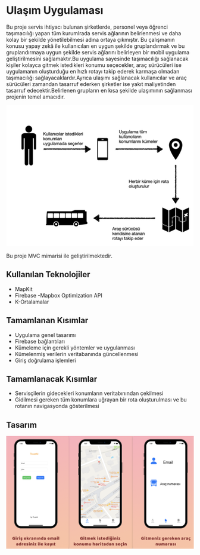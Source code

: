 # Ulaşım Uygulaması

Bu proje servis ihtiyacı bulunan şirketlerde, personel veya öğrenci taşımacılığı yapan tüm kurumlrada servis ağlarının belirlenmesi ve daha kolay bir şekilde yönetilebilmesi adına ortaya çıkmıştır. Bu çalışmanın konusu yapay zekâ ile kullanıcıları en uygun şekilde gruplandırmak ve bu gruplandırmaya uygun şekilde servis ağlarını belirleyen bir mobil uygulama geliştirilmesini sağlamaktır.Bu uygulama sayesinde taşımacılığı sağlanacak kişiler kolayca gitmek istedikleri konumu seçecekler, araç sürücüleri ise uygulamanın oluşturduğu en hızlı rotayı takip ederek karmaşa olmadan taşımacılığı sağlayacaklardır.Ayrıca ulaşımı sağlanacak kullanıcılar ve araç sürücüleri zamandan tasarruf ederken şirketler ise yakıt maliyetinden tasarruf edecektir.Belirlenen grupların en kısa şekilde ulaşımının sağlanması projenin temel amacıdır.



![şema](https://github.com/kadirdundar/bitirmeProjesi/blob/main/resimtekno/resimtekno.001.jpeg)

Bu proje MVC mimarisi ile geliştirilmektedir.


## Kullanılan Teknolojiler
- MapKit
- Firebase
-Mapbox Optimization API
- K-Ortalamalar


## Tamamlanan Kısımlar
- Uygulama genel tasarımı
- Firebase bağlantıları
- Kümeleme için gerekli yöntemler ve uygulanması
- Kümelenmiş verilerin veritabanında güncellenmesi
- Giriş doğrulama işlemleri

## Tamamlanacak Kısımlar

- Servisçilerin gidecekleri konumların veritabınından çekilmesi
- Gidilmesi gereken tüm konumlara uğrayan bir rota oluşturulması ve bu rotanın navigasyonda gösterilmesi


## Tasarım
![şema](https://github.com/kadirdundar/bitirmeProjesi/blob/main/resimtekno/Ekran%20Resmi%202023-01-30%2016.29.54.png)

